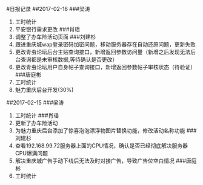 #日报记录
##2017-02-16
###梁涛
1. 工时统计
2. 平安银行需求更改
###肖瑶
1. 调整了办车险活动页面
###刘建杉
1. 跟进重庆城wap登录密码加密问题，移动服务器存在自动还原问题，更新失败
1. 更改青虫论坛后台主贴查询接口，新增返回参数访问量（新增之后发现无法后台查询都是未审核数据,等待确认是否更改）
1. 更改青虫论坛用户自身帖子查询接口，新增返回参数帖子审核状态（待验证）
###唐庭彬
1. 工时统计
2. 魅力重庆后台开发(30%)


##2017-02-15
###梁涛
1. 工时统计
###肖瑶
1. 更新了办车险活动
2. 为魅力重庆后台添加了惊喜泡泡漂浮物图片替换功能，修改活动名称功能
###刘建杉
1. 查看192.168.99.72服务器上面的CPU情况，确认是否已经彻底解决服务器CPU爆满问题
2. 解决重庆城广告手动下线后无法及时对接广告，导致广告位空白情况
###唐庭彬
1. 工时统计